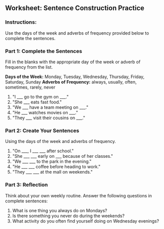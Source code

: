 ## Worksheet: Sentence Construction Practice

### Instructions:
Use the days of the week and adverbs of frequency provided below to complete the sentences. 

### Part 1: Complete the Sentences
Fill in the blanks with the appropriate day of the week or adverb of frequency from the list.

**Days of the Week:** Monday, Tuesday, Wednesday, Thursday, Friday, Saturday, Sunday
**Adverbs of Frequency:** always, usually, often, sometimes, rarely, never

1. "I ___ go to the gym on ___."
2. "She ___ eats fast food." 
3. "We ___ have a team meeting on ___." 
4. "He ___ watches movies on ___." 
5. "They ___ visit their cousins on ___." 

### Part 2: Create Your Sentences
Using the days of the week and adverbs of frequency.

1. "On ___, I ___ ___ after school."
2. "She ___ ___ early on ___ because of her classes." 
3. "We ___ ___ to the park in the evening."
4. "He ___ ___ coffee before heading to work." 
5. "They ___ ___ at the mall on weekends." 

### Part 3: Reflection
Think about your own weekly routine. Answer the following questions in complete sentences:

1. What is one thing you always do on Mondays?
2. Is there something you never do during the weekends?
3. What activity do you often find yourself doing on Wednesday evenings?
